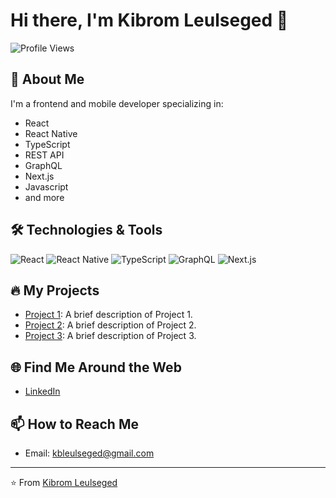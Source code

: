 # Hi there, I'm Kibrom Leulseged 👋

![Profile Views](https://komarev.com/ghpvc/?username=yourusername)

## 🚀 About Me
I'm a frontend and mobile developer specializing in:
- React
- React Native
- TypeScript
- REST API
- GraphQL
- Next.js
- Javascript
- and more

## 🛠️ Technologies & Tools
![React](https://img.shields.io/badge/-React-61DAFB?logo=react&logoColor=white&style=for-the-badge)
![React Native](https://img.shields.io/badge/-React%20Native-61DAFB?logo=react&logoColor=white&style=for-the-badge)
![TypeScript](https://img.shields.io/badge/-TypeScript-007ACC?logo=typescript&logoColor=white&style=for-the-badge)
![GraphQL](https://img.shields.io/badge/-GraphQL-E10098?logo=graphql&logoColor=white&style=for-the-badge)
![Next.js](https://img.shields.io/badge/-Next.js-000000?logo=next.js&logoColor=white&style=for-the-badge)


## 🔥 My Projects
- [Project 1](https://github.com/yourusername/project1): A brief description of Project 1.
- [Project 2](https://github.com/yourusername/project2): A brief description of Project 2.
- [Project 3](https://github.com/yourusername/project3): A brief description of Project 3.

## 🌐 Find Me Around the Web
- [LinkedIn](https://www.linkedin.com/in/kibrom-leulseged)


## 📫 How to Reach Me
- Email: [kbleulseged@gmail.com](mailto:kbleulseged@gmail.com)

---

⭐️ From [Kibrom Leulseged](https://github.com/kbleul)
